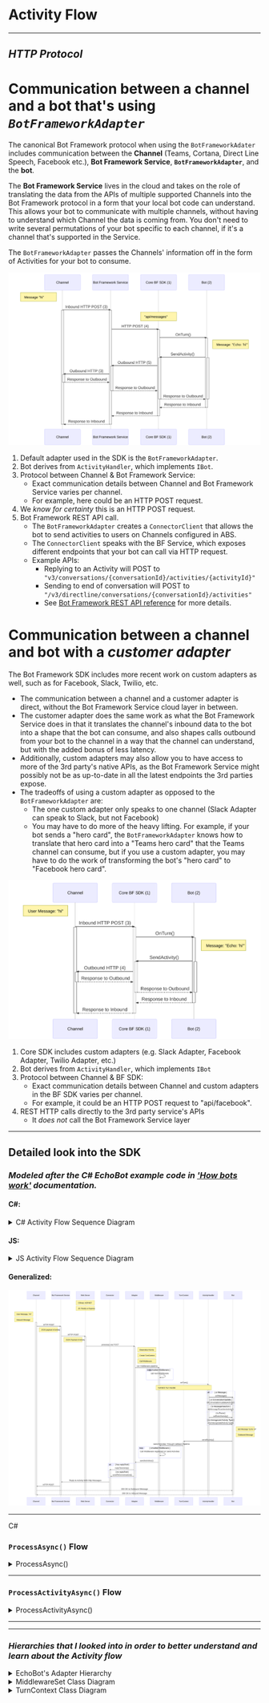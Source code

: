 # Activity Flow

___

## *HTTP Protocol*

# Communication between a channel and a bot that's using *`BotFrameworkAdapter`*

The canonical Bot Framework protocol when using the `BotFrameworkAdater` includes communication between the **Channel** (Teams, Cortana, Direct Line Speech, Facebook etc.), **Bot Framework Service**, **`BotFrameworkAdapter`**, and the **bot**.

The **Bot Framework Service** lives in the cloud and takes on the role of translating the data from the APIs of multiple supported Channels into the Bot Framework protocol in a form that your local bot code can understand. This allows your bot to communicate with multiple channels, without having to understand which Channel the data is coming from. You don't need to write several permutations of your bot specific to each channel, if it's a channel that's supported in the Service.

The `BotFrameworkAdapter` passes the Channels' information off in the form of Activities for your bot to consume. 

![BFAdapterActivityFlow](../../GraphSVGs/BFAdapterActivityFlow.svg "Activity Flow with BotFrameworkAdapter")

1. Default adapter used in the SDK is the `BotFrameworkAdapter`.
2. Bot derives from `ActivityHandler`, which implements `IBot`.
3. Protocol between Channel & Bot Framework Service:
    * Exact communication details between Channel and Bot Framework Service varies per channel.
    * For example, here could be an HTTP POST request.
4. We *know for certainty* this is an HTTP POST request. 
5. Bot Framework REST API call.
    * The `BotFrameworkAdapter` creates a `ConnectorClient` that allows the bot to send activities to users on Channels configured in ABS.
    * The `ConnectorClient` speaks with the BF Service, which exposes different endpoints that your bot can call via HTTP request. 
    * Example APIs:
        * Replying to an Activity will POST to `"v3/conversations/{conversationId}/activities/{activityId}"`
        * Sending to end of conversation will POST to `"/v3/directline/conversations/{conversationId}/activities"`
        * See [Bot Framework REST API reference](https://docs.microsoft.com/en-us/azure/bot-service/rest-api/bot-framework-rest-connector-api-reference?view=azure-bot-service-4.0) for more details.


# Communication between a channel and bot with a *customer adapter*

The Bot Framework SDK includes more recent work on custom adapters as well, such as for Facebook, Slack, Twilio, etc. 
* The communication between a channel and a customer adapter is direct, without the Bot Framework Service cloud layer in between. 
* The customer adapter does the same work as what the Bot Framework Service does in that it translates the channel's inbound data to the bot into a shape that the bot can consume, and also shapes calls outbound from your bot to the channel in a way that the channel can understand, but with the added bonus of less latency.
* Additionally, custom adapters may also allow you to have access to more of the 3rd party's native APIs, as the Bot Framework Service might possibly not be as up-to-date in all the latest endpoints the 3rd parties expose.
* The tradeoffs of using a custom adapter as opposed to the `BotFrameworkAdapter` are:
    * The one custom adapter only speaks to one channel (Slack Adapter can speak to Slack, but not Facebook)
    * You may have to do more of the heavy lifting. For example, if your bot sends a "hero card", the `BotFrameworkAdapter` knows how to translate that hero card into a "Teams hero card" that the Teams channel can consume, but if you use a custom adapter, you may have to do the work of transforming the bot's "hero card" to "Facebook hero card".

![CustomAdapterActivityFlow](../../GraphSVGs/CustomAdapterActivityFlow.svg "Activity Flow with Custom Adapter")

1. Core SDK includes custom adapters (e.g. Slack Adapter, Facebook Adapter, Twilio Adapter, etc.)
2. Bot derives from `ActivityHandler`, which implements `IBot`
3. Protocol between Channel & BF SDK:
    * Exact communication details between Channel and custom adapters in the BF SDK varies per channel.
    * For example, it could be an HTTP POST request to "api/facebook".
4. REST HTTP calls directly to the 3rd party service's APIs
    * It *does not* call the Bot Framework Service layer
___
## Detailed look into the SDK

### *Modeled after the C# EchoBot example code in ['How bots work'](https://docs.microsoft.com/en-us/azure/bot-service/bot-builder-basics?view=azure-bot-service-4.0&tabs=csharp#bot-logic) documentation.*

#### C#:
<details>
    <summary>C# Activity Flow Sequence Diagram</summary>

![Activity Flow Diagram](../../GraphSVGs/CsharpActivity.svg "Activity Flow C# EchoBot")
</details>

#### JS:
<details>
    <summary>JS Activity Flow Sequence Diagram</summary>

![Activity Flow Diagram](../../GraphSVGs/JSActivity.svg "Activity Flow JS EchoBot")
</details>

#### Generalized:
![Activity Flow Diagram](../../GraphSVGs/GeneralActivityFlow2.svg "Generalized Activity Flow")

___

C#

### `ProcessAsync()` Flow
<details>
    <summary>ProcessAsync()</summary>

![ProcessAsync](../../GraphSVGs/ProcessAsync.svg "ProcessAsync Flow C# EchoBot")

</details>

___

### `ProcessActivityAsync()` Flow
<details>
    <summary>ProcessActivityAsync()</summary>

![ProcessActivityAsync](../../GraphSVGs/ProcessActivityAsync.svg "ProcessActivityAsync")

</details>

___
___

### *Hierarchies that I looked into in order to better understand and learn about the Activity flow*

<details>
    <summary>EchoBot's Adapter Hierarchy</summary>

![EchoBot's Adapter Hierarchy](../../GraphSVGs/EchoAdapterHierarchy.svg "EchoBot's Adapter Hierarchy")
</details>

<details>
    <summary>MiddlewareSet Class Diagram</summary>

![MiddlewareSet Class Diagram](../../GraphSVGs/MiddlewareSetClassDiagram.svg "MiddlewareSet Class Diagram")
</details>

<details>
    <summary>TurnContext Class Diagram</summary>

![TurnContext Class Diagram](../../GraphSVGs/TurnContext.svg "TurnContext Class Diagram")
</details>